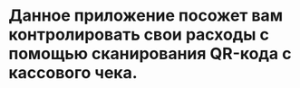 # Данное приложение посожет вам контролировать свои расходы с помощью сканирования QR-кода с кассового чека.

